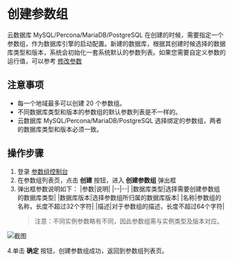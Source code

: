 # 创建参数组
云数据库 MySQL/Percona/MariaDB/PostgreSQL 在创建的时候，需要指定一个参数组，作为数据库引擎的启动配置。新建的数据库，根据其创建时候选择的数据库类型和版本，系统会初始化一套系统默认的参数列表。如果您需要自定义参数的运行值，可以参考 [修改参数](Modify-Parameter-Group.md)

## 注意事项
* 每一个地域最多可以创建 20 个参数组。
* 不同数据库类型和版本的参数组的默认参数列表是不一样的。
* 云数据库 MySQL/Percona/MariaDB/PostgreSQL 选择绑定的参数组，两者的数据库类型和版本必须一致。

## 操作步骤
1. 登录 [参数组控制台](https://rds-console.jdcloud.com/paramgroup/list)
2. 在参数组列表页，点击 **创建** 按钮，进入 **创建参数组** 弹出框
3. 弹出框参数说明如下：
|参数|说明|
|--|--|
|数据库类型|选择需要创建参数组的数据库类型|
|数据库版本|选择参数组所归属的数据库版本|
|名称|参数组的名称，长度不超过32个字符|
|描述|对于参数组的描述，长度不超过64个字符|
    > 注意：不同实例参数略有不同，因此参数组需与实例类型及版本对应。
   
 ![截图](../../../../../image/RDS/create-parameter-group.jpg)

4.单击 **确定** 按钮，创建参数组成功，返回到参数组列表页。
